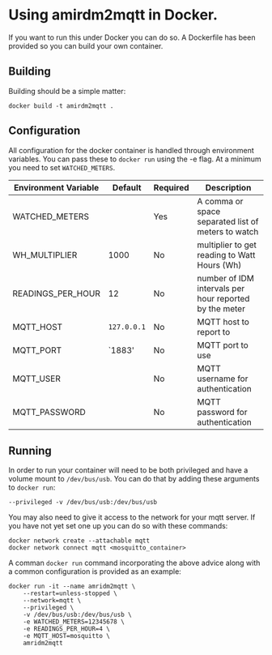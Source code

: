 # Using amirdm2mqtt in Docker.

If you want to run this under Docker you can do so. A Dockerfile has been provided so you can build your own container.

## Building

Building should be a simple matter:

    docker build -t amirdm2mqtt .

## Configuration

All configuration for the docker container is handled through environment variables. You can pass these to `docker run` using the -e flag. At a minimum you need to set `WATCHED_METERS`.

| Environment Variable | Default | Required | Description |
|----------------------|----------|-------------|------|
| WATCHED_METERS | | Yes | A comma or space separated list of meters to watch |
| WH_MULTIPLIER | 1000 | No | multiplier to get reading to Watt Hours (Wh) |
| READINGS_PER_HOUR | 12 | No | number of IDM intervals per hour reported by the meter |
| MQTT_HOST | `127.0.0.1` | No | MQTT host to report to |
| MQTT_PORT | `1883' | No | MQTT port to use |
| MQTT_USER | | No | MQTT username for authentication |
| MQTT_PASSWORD | | No | MQTT password for authentication |

## Running

In order to run your container will need to be both privileged and have a volume mount to `/dev/bus/usb`. You can do that by adding these arguments to `docker run`:

    --privileged -v /dev/bus/usb:/dev/bus/usb

You may also need to give it access to the network for your mqtt server. If you have not yet set one up you can do so with these commands:

    docker network create --attachable mqtt
    docker network connect mqtt <mosquitto_container>

A comman `docker run` command incorporating the above advice along with a common configuration is provided as an example:

    docker run -it --name amridm2mqtt \
        --restart=unless-stopped \
        --network=mqtt \
        --privileged \
        -v /dev/bus/usb:/dev/bus/usb \
        -e WATCHED_METERS=12345678 \
        -e READINGS_PER_HOUR=4 \
        -e MQTT_HOST=mosquitto \
        amridm2mqtt
